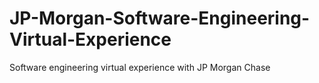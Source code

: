 # JP-Morgan-Software-Engineering-Virtual-Experience
Software engineering virtual experience with JP Morgan Chase
